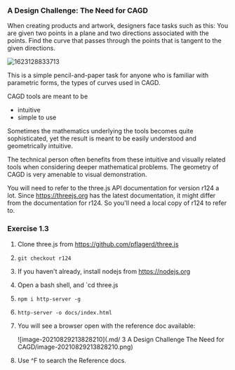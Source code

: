### A Design Challenge: The Need for CAGD

When creating products and artwork, designers face tasks such as this:  You are given two points in a plane and two directions associated with the points.  Find the curve that passes through the points that is tangent to the given directions. 

![1623128833713](.md/3/1623128833713.png)

This is a simple pencil-and-paper task for anyone who is familiar with parametric forms, the types of curves used in CAGD.

CAGD tools are meant to be

* intuitive
* simple to use

Sometimes the mathematics underlying the tools becomes quite sophisticated, yet the result is meant to be easily understood and geometrically intuitive.

The technical person often benefits from these intuitive and visually related tools when considering deeper mathematical problems.  The geometry of CAGD is very amenable to visual demonstration.



You will need to refer to the three.js API documentation for version r124 a lot.  Since https://threejs.org has the latest documentation, it might differ from the documentation for r124.  So you'll need a local copy of r124 to refer to.

### Exercise 1.3 ###

1) Clone three.js from https://github.com/pflagerd/three.js

2) `git checkout r124`

3) If you haven't already, install nodejs from https://nodejs.org

4) Open a bash shell, and `cd three.js

5) `npm i http-server -g`

6) `http-server -o docs/index.html`

7) You will see a browser open with the reference doc available:

   ![image-20210829213828210](.md/ 3 A Design Challenge The Need for CAGD/image-20210829213828210.png)

8) Use ^F to search the Reference docs.
